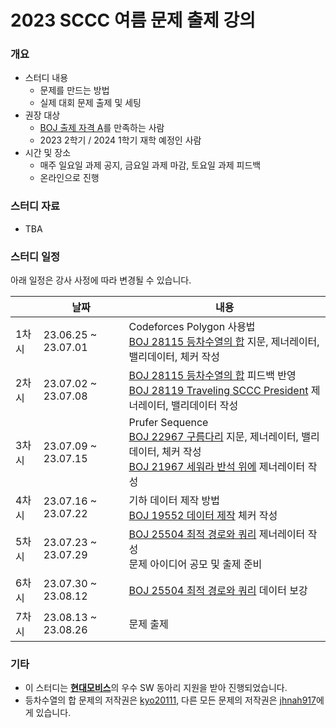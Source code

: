 # 2023 SCCC 여름 문제 출제 강의

### 개요

* 스터디 내용
  * 문제를 만드는 방법
  * 실제 대회 문제 출제 및 세팅
* 권장 대상
  * [BOJ 출제 자격 A](https://help.acmicpc.net/problem/add)를 만족하는 사람
  * 2023 2학기 / 2024 1학기 재학 예정인 사람
* 시간 및 장소
  * 매주 일요일 과제 공지, 금요일 과제 마감, 토요일 과제 피드백
  * 온라인으로 진행

### 스터디 자료

* TBA

### 스터디 일정

아래 일정은 강사 사정에 따라 변경될 수 있습니다.

|       | 날짜                | 내용                                                         |
| ----- | ------------------- | ------------------------------------------------------------ |
| 1차시 | 23.06.25 ~ 23.07.01 | Codeforces Polygon 사용법<br>[BOJ 28115 등차수열의 합](https://www.acmicpc.net/problem/28115) 지문, 제너레이터, 밸리데이터, 체커 작성 |
| 2차시 | 23.07.02 ~ 23.07.08 | [BOJ 28115 등차수열의 합](https://www.acmicpc.net/problem/28115) 피드백 반영<br>[BOJ 28119 Traveling SCCC President](https://www.acmicpc.net/problem/28119) 제너레이터, 밸리데이터 작성 |
| 3차시 | 23.07.09 ~ 23.07.15 | Prufer Sequence<br>[BOJ 22967 구름다리](https://www.acmicpc.net/problem/22967) 지문, 제너레이터, 밸리데이터, 체커 작성<br>[BOJ 21967 세워라 반석 위에](https://www.acmicpc.net/problem/21967) 제너레이터 작성 |
| 4차시 | 23.07.16 ~ 23.07.22 | 기하 데이터 제작 방법<br>[BOJ 19552 데이터 제작](https://www.acmicpc.net/problem/19552) 체커 작성 |
| 5차시 | 23.07.23 ~ 23.07.29 | [BOJ 25504 최적 경로와 쿼리](https://www.acmicpc.net/problem/25504) 제너레이터 작성<br>문제 아이디어 공모 및 출제 준비 |
| 6차시 | 23.07.30 ~ 23.08.12 | [BOJ 25504 최적 경로와 쿼리](https://www.acmicpc.net/problem/25504) 데이터 보강 |
| 7차시 | 23.08.13 ~ 23.08.26 | 문제 출제                                                    |

### 기타

* 이 스터디는 [**현대모비스**](https://www.mobis.co.kr/kr/index.do)의 우수 SW 동아리 지원을 받아 진행되었습니다.
* 등차수열의 합 문제의 저작권은 [kyo20111](https://www.acmicpc.net/user/kyo20111), 다른 모든 문제의 저작권은 [jhnah917](https://www.acmicpc.net/user/jhnah917)에게 있습니다.

